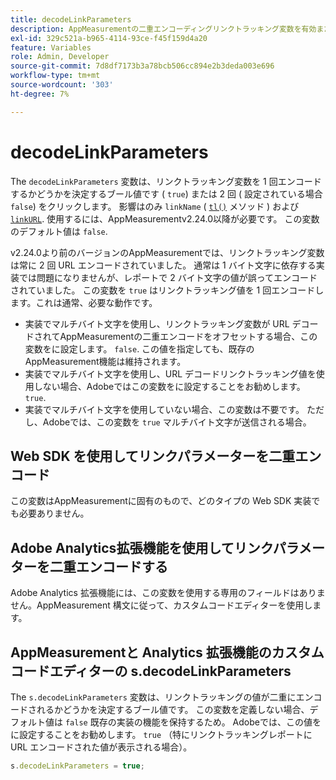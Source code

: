 ```yaml
---
title: decodeLinkParameters
description: AppMeasurementの二重エンコーディングリンクトラッキング変数を有効または無効にします。
exl-id: 329c521a-b965-4114-93ce-f45f159d4a20
feature: Variables
role: Admin, Developer
source-git-commit: 7d8df7173b3a78bcb506cc894e2b3deda003e696
workflow-type: tm+mt
source-wordcount: '303'
ht-degree: 7%

---
```


# decodeLinkParameters

The `decodeLinkParameters` 変数は、リンクトラッキング変数を 1 回エンコードするかどうかを決定するブール値です ( `true`) または 2 回 ( 設定されている場合 `false`) をクリックします。 影響はのみ `linkName` ( [`tl()`](../functions/tl-method.md) メソッド ) および [`linkURL`](linkurl.md). 使用するには、AppMeasurementv2.24.0以降が必要です。 この変数のデフォルト値は `false`.

v2.24.0より前のバージョンのAppMeasurementでは、リンクトラッキング変数は常に 2 回 URL エンコードされていました。 通常は 1 バイト文字に依存する実装では問題になりませんが、レポートで 2 バイト文字の値が誤ってエンコードされていました。 この変数を `true` はリンクトラッキング値を 1 回エンコードします。これは通常、必要な動作です。

* 実装でマルチバイト文字を使用し、リンクトラッキング変数が URL デコードされてAppMeasurementの二重エンコードをオフセットする場合、この変数をに設定します。 `false`. この値を指定しても、既存のAppMeasurement機能は維持されます。
* 実装でマルチバイト文字を使用し、URL デコードリンクトラッキング値を使用しない場合、Adobeではこの変数をに設定することをお勧めします。 `true`.
* 実装でマルチバイト文字を使用していない場合、この変数は不要です。 ただし、Adobeでは、この変数を `true` マルチバイト文字が送信される場合。

## Web SDK を使用してリンクパラメーターを二重エンコード

この変数はAppMeasurementに固有のもので、どのタイプの Web SDK 実装でも必要ありません。

## Adobe Analytics拡張機能を使用してリンクパラメーターを二重エンコードする

Adobe Analytics 拡張機能には、この変数を使用する専用のフィールドはありません。AppMeasurement 構文に従って、カスタムコードエディターを使用します。

## AppMeasurementと Analytics 拡張機能のカスタムコードエディターの s.decodeLinkParameters

The `s.decodeLinkParameters` 変数は、リンクトラッキングの値が二重にエンコードされるかどうかを決定するブール値です。 この変数を定義しない場合、デフォルト値は `false` 既存の実装の機能を保持するため。 Adobeでは、この値をに設定することをお勧めします。 `true` （特にリンクトラッキングレポートに URL エンコードされた値が表示される場合）。

```js
s.decodeLinkParameters = true;
```
